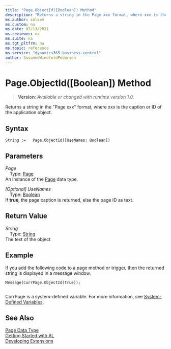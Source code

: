```yaml
---
title: "Page.ObjectId([Boolean]) Method"
description: "Returns a string in the Page xxx format, where xxx is the caption or ID of the application object."
ms.author: solsen
ms.custom: na
ms.date: 07/13/2021
ms.reviewer: na
ms.suite: na
ms.tgt_pltfrm: na
ms.topic: reference
ms.service: "dynamics365-business-central"
author: SusanneWindfeldPedersen
---
```

[//]: # (START>DO_NOT_EDIT)
[//]: # (IMPORTANT:Do not edit any of the content between here and the END>DO_NOT_EDIT.)
[//]: # (Any modifications should be made in the .xml files in the ModernDev repo.)
# Page.ObjectId([Boolean]) Method
> **Version**: _Available or changed with runtime version 1.0._

Returns a string in the "Page xxx" format, where xxx is the caption or ID of the application object.


## Syntax
```AL
String :=   Page.ObjectId([UseNames: Boolean])
```
## Parameters
*Page*  
&emsp;Type: [Page](page-data-type.md)  
An instance of the [Page](page-data-type.md) data type.  

*[Optional] UseNames*  
&emsp;Type: [Boolean](../boolean/boolean-data-type.md)  
If **true**, the page caption is returned, else the page ID as text.  


## Return Value
*String*  
&emsp;Type: [String](../string/string-data-type.md)  
The text of the object


[//]: # (IMPORTANT: END>DO_NOT_EDIT)

## Example

If you add the following code to a page method or trigger, then the returned string is displayed in a message window.  
  
```al
Message(CurrPage.ObjectId(true));  
  
```

CurrPage is a system-defined variable. For more information, see [System-Defined Variables](../../devenv-system-defined-variables.md). 

## See Also
[Page Data Type](page-data-type.md)  
[Getting Started with AL](../../devenv-get-started.md)  
[Developing Extensions](../../devenv-dev-overview.md)